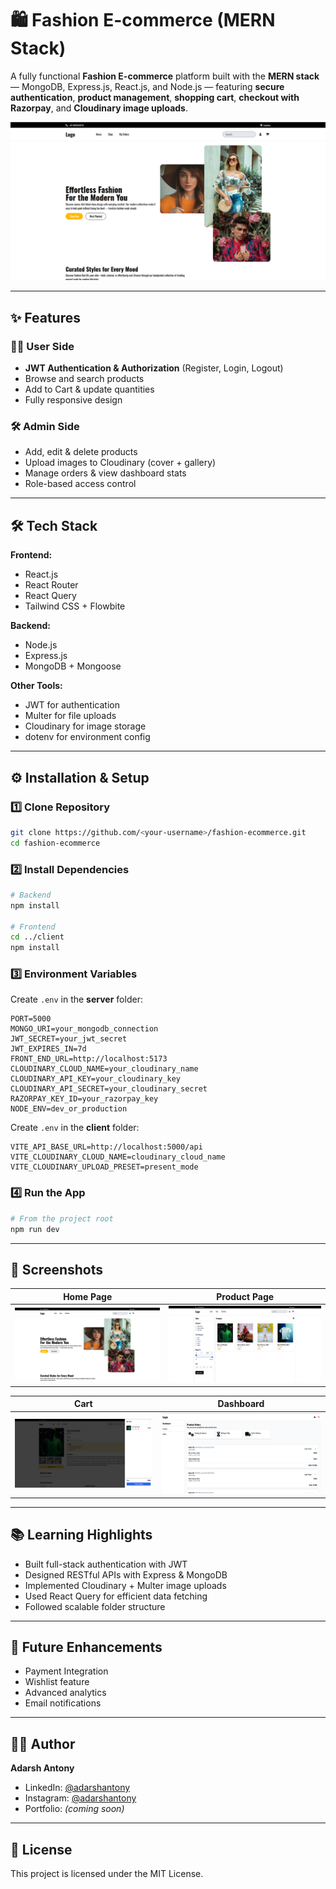 # 🛍️ Fashion E-commerce (MERN Stack)

A fully functional **Fashion E-commerce** platform built with the **MERN stack** — MongoDB, Express.js, React.js, and Node.js — featuring **secure authentication**, **product management**, **shopping cart**, **checkout with Razorpay**, and **Cloudinary image uploads**.

![Fashion E-commerce Banner](./assets/home.png)

---

## ✨ Features

### 🧑‍💻 User Side
- **JWT Authentication & Authorization** (Register, Login, Logout)
- Browse and search products
- Add to Cart & update quantities
- Fully responsive design

### 🛠️ Admin Side
- Add, edit & delete products
- Upload images to Cloudinary (cover + gallery)
- Manage orders & view dashboard stats
- Role-based access control

---

## 🛠 Tech Stack

**Frontend:**
- React.js
- React Router
- React Query
- Tailwind CSS + Flowbite

**Backend:**
- Node.js
- Express.js
- MongoDB + Mongoose

**Other Tools:**
- JWT for authentication
- Multer for file uploads
- Cloudinary for image storage
- dotenv for environment config

---

## ⚙️ Installation & Setup

### 1️⃣ Clone Repository
```bash
git clone https://github.com/<your-username>/fashion-ecommerce.git
cd fashion-ecommerce
```

### 2️⃣ Install Dependencies
```bash
# Backend
npm install

# Frontend
cd ../client
npm install
```

### 3️⃣ Environment Variables
Create `.env` in the **server** folder:
```env
PORT=5000
MONGO_URI=your_mongodb_connection
JWT_SECRET=your_jwt_secret
JWT_EXPIRES_IN=7d
FRONT_END_URL=http://localhost:5173
CLOUDINARY_CLOUD_NAME=your_cloudinary_name
CLOUDINARY_API_KEY=your_cloudinary_key
CLOUDINARY_API_SECRET=your_cloudinary_secret
RAZORPAY_KEY_ID=your_razorpay_key
NODE_ENV=dev_or_production
```

Create `.env` in the **client** folder:
```env
VITE_API_BASE_URL=http://localhost:5000/api
VITE_CLOUDINARY_CLOUD_NAME=cloudinary_cloud_name
VITE_CLOUDINARY_UPLOAD_PRESET=present_mode
```

### 4️⃣ Run the App
```bash
# From the project root
npm run dev
```

---

## 📸 Screenshots

| Home Page | Product Page |
|-----------|--------------|
| ![Home](./assets/home.png) | ![Product](./assets/products.png) |

| Cart | Dashboard |
|------|-----------|
| ![Cart](./assets/cart.png) | ![Dashboard](./assets/dashboard.png) |

---

## 📚 Learning Highlights
- Built full-stack authentication with JWT
- Designed RESTful APIs with Express & MongoDB
- Implemented Cloudinary + Multer image uploads
- Used React Query for efficient data fetching
- Followed scalable folder structure

---

## 🚀 Future Enhancements
- Payment Integration
- Wishlist feature
- Advanced analytics
- Email notifications
---

## 👨‍💻 Author
**Adarsh Antony**
- LinkedIn: [@adarshantony](https://www.linkedin.com/in/adarshantony)
- Instagram: [@adarshantony](https://instagram.com/__._adarsh.____)
- Portfolio: *(coming soon)*

---

## 📜 License
This project is licensed under the MIT License.